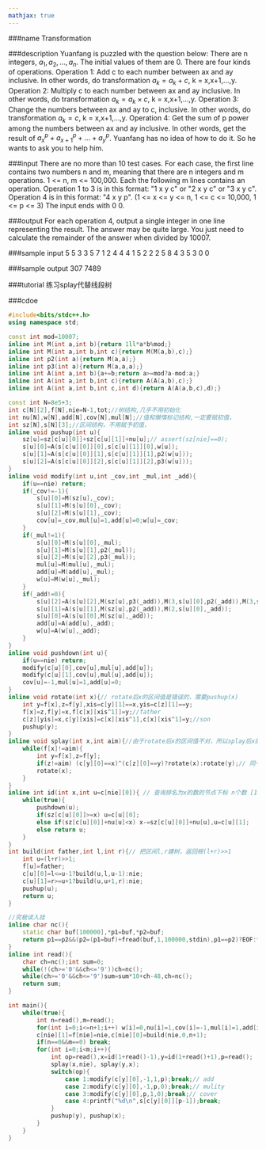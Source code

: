 ```yaml
---
mathjax: true
---
```


###name
Transformation

###description
Yuanfang is puzzled with the question below: 
There are n integers, $a_1, a_2, …, a_n$. The initial values of them are 0. There are four kinds of operations.
Operation 1: Add c to each number between ax and ay inclusive. In other words, do transformation $a_k=a_k+c$, k = x,x+1,…,y.
Operation 2: Multiply c to each number between ax and ay inclusive. In other words, do transformation $a_k=a_k×c$, k = x,x+1,…,y.
Operation 3: Change the numbers between ax and ay to c, inclusive. In other words, do transformation $a_k=c$, k = x,x+1,…,y.
Operation 4: Get the sum of p power among the numbers between ax and ay inclusive. In other words, get the result of $a_x^p+a_{x+1}^p+…+a_y^p$.
Yuanfang has no idea of how to do it. So he wants to ask you to help him. 

<!---more-->

###input
There are no more than 10 test cases.
For each case, the first line contains two numbers n and m, meaning that there are n integers and m operations. 1 <= n, m <= 100,000.
Each the following m lines contains an operation. Operation 1 to 3 is in this format: "1 x y c" or "2 x y c" or "3 x y c". Operation 4 is in this format: "4 x y p". (1 <= x <= y <= n, 1 <= c <= 10,000, 1 <= p <= 3)
The input ends with 0 0.

###output
For each operation 4, output a single integer in one line representing the result. The answer may be quite large. You just need to calculate the remainder of the answer when divided by 10007.

###sample input
5 5
3 3 5 7
1 2 4 4
4 1 5 2
2 2 5 8
4 3 5 3
0 0

###sample output
307
7489

###tutorial
练习splay代替线段树

###cdoe
``` cpp
#include<bits/stdc++.h>
using namespace std;

const int mod=10007;
inline int M(int a,int b){return 1ll*a*b%mod;}
inline int M(int a,int b,int c){return M(M(a,b),c);}
inline int p2(int a){return M(a,a);}
inline int p3(int a){return M(a,a,a);}
inline int A(int a,int b){a+=b;return a>=mod?a-mod:a;}
inline int A(int a,int b,int c){return A(A(a,b),c);}
inline int A(int a,int b,int c,int d){return A(A(a,b,c),d);}

const int N=8e5+3;
int c[N][2],f[N],nie=N-1,tot;//树结构,几乎不用初始化
int nu[N],w[N],add[N],cov[N],mul[N];//值和懒惰标记结构,一定要赋初值，
int sz[N],s[N][3];//区间结构，不用赋予初值，
inline void pushup(int u){
    sz[u]=sz[c[u][0]]+sz[c[u][1]]+nu[u];// assert(sz[nie]==0);
    s[u][0]=A(s[c[u][0]][0],s[c[u][1]][0],w[u]);
    s[u][1]=A(s[c[u][0]][1],s[c[u][1]][1],p2(w[u]));
    s[u][2]=A(s[c[u][0]][2],s[c[u][1]][2],p3(w[u]));
}
inline void modify(int u,int _cov,int _mul,int _add){
    if(u==nie) return;
    if(_cov!=-1){
        s[u][0]=M(sz[u],_cov);
        s[u][1]=M(s[u][0],_cov);
        s[u][2]=M(s[u][1],_cov);
        cov[u]=_cov,mul[u]=1,add[u]=0;w[u]=_cov;
    }
    if(_mul!=1){
        s[u][0]=M(s[u][0],_mul);
        s[u][1]=M(s[u][1],p2(_mul));
        s[u][2]=M(s[u][2],p3(_mul));
        mul[u]=M(mul[u],_mul);
        add[u]=M(add[u],_mul);
        w[u]=M(w[u],_mul);
    }
    if(_add!=0){
        s[u][2]=A(s[u][2],M(sz[u],p3(_add)),M(3,s[u][0],p2(_add)),M(3,s[u][1],_add));
        s[u][1]=A(s[u][1],M(sz[u],p2(_add)),M(2,s[u][0],_add));
        s[u][0]=A(s[u][0],M(sz[u],_add));
        add[u]=A(add[u],_add);
        w[u]=A(w[u],_add);
    }
}
inline void pushdown(int u){
    if(u==nie) return;
    modify(c[u][0],cov[u],mul[u],add[u]);
    modify(c[u][1],cov[u],mul[u],add[u]);
    cov[u]=-1,mul[u]=1,add[u]=0;
}
inline void rotate(int x){// rotate后x的区间值是错误的，需要pushup(x)
    int y=f[x],z=f[y],xis=c[y][1]==x,yis=c[z][1]==y;
    f[x]=z,f[y]=x,f[c[x][xis^1]]=y;//father
    c[z][yis]=x,c[y][xis]=c[x][xis^1],c[x][xis^1]=y;//son
    pushup(y);
}
inline void splay(int x,int aim){//由于rotate后x的区间值不对，所以splay后x的区间值依旧不对，需要pushup(x)
    while(f[x]!=aim){
        int y=f[x],z=f[y];
        if(z!=aim) (c[y][0]==x)^(c[z][0]==y)?rotate(x):rotate(y);// 同一个儿子先旋转y
        rotate(x);
    }
}
inline int id(int x,int u=c[nie][0]){ // 查询排名为x的数的节点下标 n个数 [1,n]
    while(true){
        pushdown(u);
        if(sz[c[u][0]]>=x) u=c[u][0];
        else if(sz[c[u][0]]+nu[u]<x) x-=sz[c[u][0]]+nu[u],u=c[u][1];
        else return u;
    }
}
int build(int father,int l,int r){// 把区间l,r建树，返回根(l+r)>>1
    int u=(l+r)>>1;
    f[u]=father;
    c[u][0]=l<=u-1?build(u,l,u-1):nie;
    c[u][1]=r>=u+1?build(u,u+1,r):nie;
    pushup(u);
    return u;
}

//究极读入挂
inline char nc(){
    static char buf[100000],*p1=buf,*p2=buf;
    return p1==p2&&(p2=(p1=buf)+fread(buf,1,100000,stdin),p1==p2)?EOF:*p1++;
}
inline int read(){
    char ch=nc();int sum=0;
    while(!(ch>='0'&&ch<='9'))ch=nc();
    while(ch>='0'&&ch<='9')sum=sum*10+ch-48,ch=nc();
    return sum;
}

int main(){
    while(true){
        int n=read(),m=read();
        for(int i=0;i<=n+1;i++) w[i]=0,nu[i]=1,cov[i]=-1,mul[i]=1,add[i]=0;// 初始化节点信息 ,我们维护额外两个点的信息
        c[nie][1]=f[nie]=nie,c[nie][0]=build(nie,0,n+1);
        if(n==0&&m==0) break;
        for(int i=0;i<m;i++){
            int op=read(),x=id(1+read()-1),y=id(1+read()+1),p=read();
            splay(x,nie), splay(y,x);
            switch(op){
                case 1:modify(c[y][0],-1,1,p);break;// add
                case 2:modify(c[y][0],-1,p,0);break;// mulity
                case 3:modify(c[y][0],p,1,0);break;// cover
                case 4:printf("%d\n",s[c[y][0]][p-1]);break;
            }
            pushup(y), pushup(x);
        }
    }
}
```












